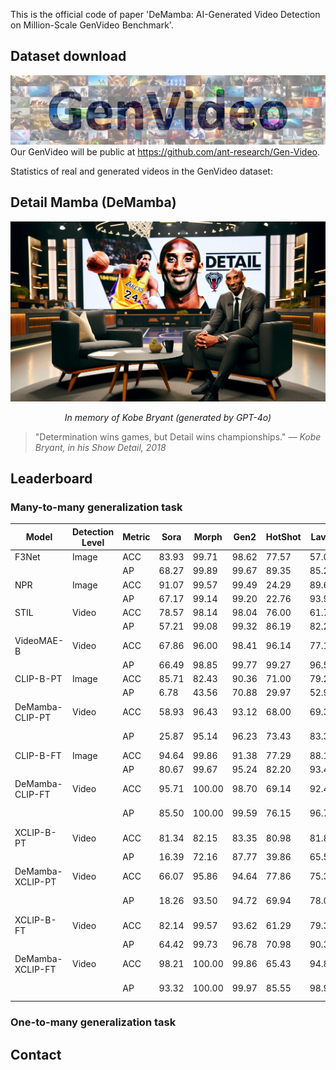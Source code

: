 This is the official code of paper 'DeMamba: AI-Generated Video Detection on Million-Scale GenVideo Benchmark'.

## Dataset download
![](figs/tab_fig.jpg)
Our GenVideo will be public at https://github.com/ant-research/Gen-Video.

Statistics of real and generated videos in the GenVideo dataset:

## Detail Mamba (DeMamba)

![](figs/logo.png)
<p align="center"><em>In memory of Kobe Bryant (generated by GPT-4o)</em></p>

> "Determination wins games, but Detail wins championships." — *Kobe Bryant, in his Show Detail, 2018*


## Leaderboard

### Many-to-many generalization task
| Model         | Detection Level | Metric | Sora  | Morph | Gen2  | HotShot | Lavie | Show-1 | Moon  | Crafter | Model Scope | Wild Scrape | Real  | Avg.   |
|---------------|-----------------|--------|-------|-------|-------|---------|-------|--------|-------|---------|-------------|-------------|-------|--------|
| F3Net         | Image           | ACC    | 83.93 | 99.71 | 98.62 | 77.57   | 57.00 | 36.57  | 99.52 | 99.71   | 89.43       | 76.78       | 99.14 | 83.45  |
|               |                 | AP     | 68.27 | 99.89 | 99.67 | 89.35   | 85.24 | 63.17  | 99.58 | 99.89   | 93.80       | 88.41       | -     | 88.73  |
| NPR           | Image           | ACC    | 91.07 | 99.57 | 99.49 | 24.29   | 89.64 | 57.71  | 97.12 | 99.86   | 94.29       | 87.80       | 97.46 | 85.30  |
|               |                 | AP     | 67.17 | 99.14 | 99.20 | 22.76   | 93.91 | 61.76  | 96.33 | 99.72   | 94.15       | 90.40       | -     | 82.45  |
| STIL          | Video           | ACC    | 78.57 | 98.14 | 98.04 | 76.00   | 61.79 | 53.29  | 99.36 | 97.36   | 94.57       | 65.01       | 98.72 | 83.71  |
|               |                 | AP     | 57.21 | 99.08 | 99.32 | 86.19   | 82.24 | 70.43  | 99.25 | 98.96   | 97.18       | 81.32       | -     | 87.12  |
| VideoMAE-B    | Video           | ACC    | 67.86 | 96.00 | 98.41 | 96.14   | 77.14 | 80.43  | 97.44 | 96.93   | 96.29       | 68.36       | 99.71 | 88.61  |
|               |                 | AP     | 66.49 | 98.85 | 99.77 | 99.27   | 96.55 | 95.31  | 99.49 | 99.69   | 99.27       | 90.74       | -     | 94.54  |
| CLIP-B-PT     | Image           | ACC    | 85.71 | 82.43 | 90.36 | 71.00   | 79.29 | 75.43  | 89.62 | 86.29   | 82.14       | 75.16       | 57.22 | 79.67  |
|               |                 | AP     | 6.78  | 43.56 | 70.88 | 29.97   | 52.97 | 35.36  | 55.52 | 66.03   | 44.23       | 42.99       | -     | 44.83  |
| DeMamba-CLIP-PT| Video          | ACC    | 58.93 | 96.43 | 93.12 | 68.00   | 69.36 | 69.00  | 89.14 | 91.86   | 96.14       | 56.59       | 98.06 | $80.60_{\textcolor[RGB]{116,0,0}{+0.93}}$ |
|               |                 | AP     | 25.87 | 95.14 | 96.23 | 73.43   | 83.31 | 75.49  | 90.17 | 95.06   | 95.05       | 69.95       | -     | $79.97_{\textcolor[RGB]{116,0,0}{+35.14}}$ |
| CLIP-B-FT     | Image           | ACC    | 94.64 | 99.86 | 91.38 | 77.29   | 88.14 | 86.00  | 99.68 | 99.79   | 84.29       | 84.67       | 97.38 | 91.19  |
|               |                 | AP     | 80.67 | 99.67 | 95.24 | 82.20   | 93.48 | 88.62  | 99.55 | 99.79   | 86.93       | 89.08       | -     | 91.52  |
| DeMamba-CLIP-FT| Video          | ACC    | 95.71 | 100.00| 98.70 | 69.14   | 92.43 | 93.29  | 100.00| 100.00  | 83.57       | 82.94       | 99.44 | $92.29_{\textcolor[RGB]{116,0,0}{+1.10}}$ |
|               |                 | AP     | 85.50 | 100.00| 99.59 | 76.15   | 96.78 | 96.99  | 99.97 | 100.00  | 89.80       | 89.72       | -     | $93.45_{\textcolor[RGB]{116,0,0}{+1.93}}$ |
| XCLIP-B-PT    | Video           | ACC    | 81.34 | 82.15 | 83.35 | 80.98   | 81.82 | 81.55  | 82.14 | 82.98   | 81.93       | 81.10       | 81.37 | 81.88  |
|               |                 | AP     | 16.39 | 72.16 | 87.77 | 39.86   | 65.57 | 54.26  | 75.23 | 84.80   | 61.60       | 55.28       | -     | 61.29  |
| DeMamba-XCLIP-PT| Video         | ACC    | 66.07 | 95.86 | 94.64 | 77.86   | 75.36 | 80.29  | 90.89 | 92.50   | 96.00       | 66.41       | 95.12 | $84.64_{\textcolor[RGB]{116,0,0}{+2.76}}$ |
|               |                 | AP     | 18.26 | 93.50 | 94.72 | 69.94   | 78.08 | 71.50  | 83.95 | 92.23   | 93.54       | 68.10       | -     | $76.38_{\textcolor[RGB]{116,0,0}{+15.09}}$ |
| XCLIP-B-FT    | Video           | ACC    | 82.14 | 99.57 | 93.62 | 61.29   | 79.36 | 69.71  | 97.92 | 99.79   | 77.14       | 83.59       | 98.14 | 85.66  |
|               |                 | AP     | 64.42 | 99.73 | 96.78 | 70.98   | 90.35 | 77.28  | 97.34 | 99.84   | 82.01       | 88.97       | -     | 86.77  |
| DeMamba-XCLIP-FT| Video         | ACC    | 98.21 | 100.00| 99.86 | 65.43   | 94.86 | 98.86  | 100.00| 100.00  | 92.86       | 89.09       | 99.42 | $\textbf{94.42}_{\textcolor[RGB]{116,0,0}{+8.76}}$ |
|               |                 | AP     | 93.32 | 100.00| 99.97 | 85.55   | 98.97 | 99.60  | 99.98 | 100.00  | 97.77       | 95.75       | -     | $\textbf{97.10}_{\textcolor[RGB]{116,0,0}{+10.43}}$|



### One-to-many generalization task



## Contact
